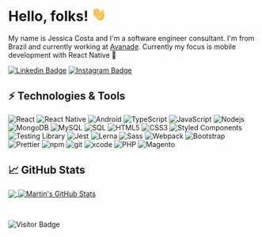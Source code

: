 
# Hello, folks! <img src="https://raw.githubusercontent.com/jezcosta/jezcosta/main/wave.gif" width="30px">

My name is Jessica Costa and I'm a software engineer consultant. I'm from Brazil and currently working at [Avanade](https://www.avanade.com/). Currently my focus is mobile development with React Native 💙

[![Linkedin Badge](https://img.shields.io/badge/-Linkedin-blue?style=flat-square&logo=Linkedin&logoColor=white&link=https://www.linkedin.com/in/jessica-costa/)](https://www.linkedin.com/in/jessica-costa/)
[![Instagram Badge](https://img.shields.io/badge/-instagram-purple?style=flat-square&logo=instagram&logoColor=white&link=https://instagram.com/jezcosta/)](https://instagram.com/jezcosta)

## ⚡ Technologies & Tools
<p>
  <img alt="React" src="https://img.shields.io/badge/-React-45b8d8?style=flat-square&logo=react&logoColor=white" />
  <img alt="React Native" src="https://img.shields.io/badge/-React%20Native-45b8d8?style=flat-square&logo=react&logoColor=white" />
  <img alt="Android" src="https://img.shields.io/badge/-Android-3DDC84?style=flat-square&logo=Android&logoColor=white" />
  <img alt="TypeScript" src="https://img.shields.io/badge/-TypeScript-007ACC?style=flat-square&logo=typescript&logoColor=white" />
  <img alt="JavaScript" src="https://img.shields.io/badge/-JavaScript-F7E018?style=flat-square&logo=javascript&logoColor=white" />
  <img alt="Nodejs" src="https://img.shields.io/badge/-Nodejs-43853d?style=flat-square&logo=Node.js&logoColor=white" />
  <img alt="MongoDB" src="https://img.shields.io/badge/-MongoDB-13aa52?style=flat-square&logo=mongodb&logoColor=white" />
  <img alt="MySQL" src="https://img.shields.io/badge/-MySQL-1E4C68?style=flat-square&logo=mysql&logoColor=white" />
  <img alt="SQL" src="https://img.shields.io/badge/-SQL_Server-CC2927?style=flat-square&logo=microsoft-sql-server&logoColor=white" />
  <img alt="HTML5" src="https://img.shields.io/badge/-HTML5-E34F26?style=flat-square&logo=html5&logoColor=white" />
  <img alt="CSS3" src="https://img.shields.io/badge/-CSS3-1572B6?style=flat-square&logo=css3" />
  <img alt="Styled Components" src="https://img.shields.io/badge/-Styled_Components-db7092?style=flat-square&logo=styled-components&logoColor=white" />
  <img alt="Testing Library" src="https://img.shields.io/badge/-Testing_Library-E33332?style=flat-square&logo=testing-library&logoColor=white" />
  <img alt="Jest" src="https://img.shields.io/badge/-Jest-C21325?style=flat-square&logo=Jest&logoColor=white" />
  <img alt="Lerna" src="https://img.shields.io/badge/-Lerna-2F0268?style=flat-square&logo=Lerna&logoColor=white" />
  <img alt="Sass" src="https://img.shields.io/badge/-Sass-CC6699?style=flat-square&logo=sass&logoColor=white" />
  <img alt="Webpack" src="https://img.shields.io/badge/-Webpack-8DD6F9?style=flat-square&logo=webpack&logoColor=white" /> 
  <img alt="Bootstrap" src="https://img.shields.io/badge/-Bootstrap-563D7C?style=flat-square&logo=bootstrap" />
  <img alt="Prettier" src="https://img.shields.io/badge/-Prettier-F7B93E?style=flat-square&logo=prettier&logoColor=white" />
  <img alt="npm" src="https://img.shields.io/badge/-NPM-CB3837?style=flat-square&logo=npm&logoColor=white" />
  <img alt="git" src="https://img.shields.io/badge/-Git-F05032?style=flat-square&logo=git&logoColor=white" />
  <img alt="xcode" src="https://img.shields.io/badge/-Xcode-147EFB?style=flat-square&logo=Xcode&logoColor=white" />
  <img alt="PHP" src="https://img.shields.io/badge/-PHP-777BB4?style=flat-square&logo=PHP&logoColor=white" />
  <img alt="Magento" src="https://img.shields.io/badge/-Magento-EE672F?style=flat-square&logo=Magento&logoColor=white" />
</p>

## &#x1f4c8; GitHub Stats

<a href="https://github.com/MartinHeinz/MartinHeinz">
  <img align="center" src="https://github-readme-stats.vercel.app/api/top-langs/?username=jezcosta&hide=java,html,tex&title_color=ffffff&text_color=c9cacc&icon_color=2bbc8a&bg_color=1d1f21&langs_count=3" />
</a>
<a href="https://github.com/MartinHeinz/MartinHeinz">
  <img align="center" src="https://github-readme-stats.vercel.app/api?username=jezcosta&show_icons=true&line_height=27&count_private=true&title_color=ffffff&text_color=c9cacc&icon_color=2bbc8a&bg_color=1d1f21" alt="Martin's GitHub Stats" />
</a>

&nbsp;

![Visitor Badge](https://visitor-badge.laobi.icu/badge?page_id=jezcosta.jezcosta)
